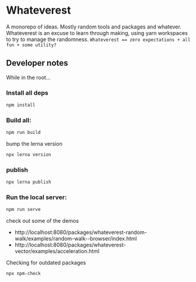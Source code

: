 # Whateverest

A monorepo of ideas. Mostly random tools and packages and whatever. Whateverest is an excuse to learn through making, using yarn workspaces to try to manage the randomness. `Whateverest == zero expectations + all fun + some utility?`

## Developer notes

While in the root...

### Install all deps

```sh
npm install
```

### Build all:

```sh
npm run build
```

bump the lerna version

```sh
npx lerna version
```

### publish

```sh
npx lerna publish
```

### Run the local server:

```sh
npm run serve
```

check out some of the demos

- http://localhost:8080/packages/whateverest-random-walk/examples/random-walk--browser/index.html
- http://localhost:8080/packages/whateverest-vector/examples/acceleration.html

Checking for outdated packages

```sh
npx npm-check
```
